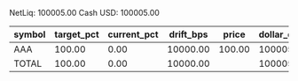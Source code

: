 NetLiq: 100005.00
Cash USD: 100005.00

| symbol | target_pct | current_pct | drift_bps | price | dollar_delta | share_delta | side | est_notional | reason |
| --- | --- | --- | --- | --- | --- | --- | --- | --- | --- |
| AAA | 100.00 | 0.00 | 10000.00 | 100.00 | 100005.00 | 1000.0500 | BUY | 100005.00 |  |
| TOTAL | 100.00 | 0.00 | 10000.00 |  | 100005.00 |  |  | 100005.00 |  |
